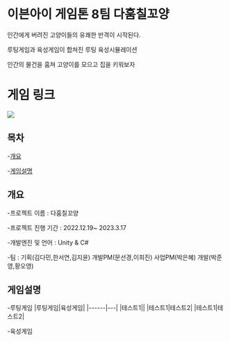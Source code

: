 # 이븐아이 게임톤 8팀 다훔칠꼬양
인간에게 버려진 고양이들의 유쾌한 반격이 시작된다.

루팅게임과 육성게임이 합쳐진 루팅 육성시뮬레이션 

인간의 물건을 훔쳐 고양이를 모으고 집을 키워보자

# 게임 링크
<a href="https://play.google.com/store/apps/details?id=com.Meow.StealEverythingMeow&hl=ko">
    <img src="https://img.shields.io/badge/GooglePlayStore-414141?style=for-the-badge&logo=Google Play&logoColor=white">
</a>

## 목차
-[개요](#개요)

-[게임설명](#게임설명)

## 개요
-프로젝트 이름 : 다훔칠꼬양

-프로젝트 진행 기간 : 2022.12.19~ 2023.3.17

-개발엔진 및 언어 : Unity & C#

-팀 : 기획(김다민,한서연,김지윤) 개발PM(문선경,이희진) 사업PM(박은혜) 개발(박준영,황오영)

## 게임설명
-루팅게임
|루팅게임|육성게임|
|------|---|
|테스트1||
|테스트1|테스트2|
|테스트1|테스트2|

-육성게임

